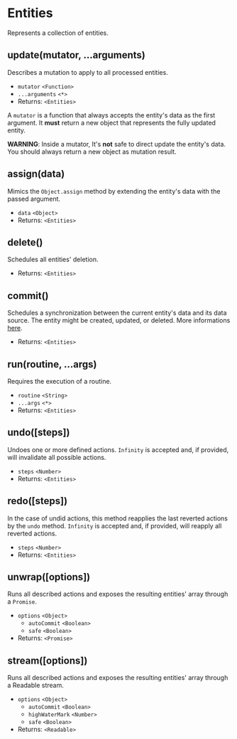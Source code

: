 # Entities

Represents a collection of entities.

## update(mutator, ...arguments)

Describes a mutation to apply to all processed entities.

- `mutator` `<Function>`
- `...arguments` `<*>`
- Returns: `<Entities>`

A `mutator` is a function that always accepts the entity's data as the first argument. It **must** return a new object that represents the fully updated entity.

**WARNING**: Inside a mutator, It's **not** safe to direct update the entity's data. You should always return a new object as mutation result.

## assign(data)

Mimics the `Object.assign` method by extending the entity's data with the passed argument.

- `data` `<Object>`
- Returns: `<Entities>`

## delete()

Schedules all entities' deletion.

- Returns: `<Entities>`

## commit()

Schedules a synchronization between the current entity's data and its data source. The entity might be created, updated, or deleted. More informations [here](commit.md).

- Returns: `<Entities>`

## run(routine, ...args)

Requires the execution of a routine.

- `routine` `<String>`
- `...args` `<*>`
- Returns: `<Entities>`

## undo([steps])

Undoes one or more defined actions. `Infinity` is accepted and, if provided, will invalidate all possible actions.

- `steps` `<Number>`
- Returns: `<Entities>`

## redo([steps])

In the case of undid actions, this method reapplies the last reverted actions by the `undo` method. `Infinity` is accepted and, if provided, will reapply all reverted actions.

- `steps` `<Number>`
- Returns: `<Entities>`

## unwrap([options])

Runs all described actions and exposes the resulting entities' array through a `Promise`.

- `options` `<Object>`
  - `autoCommit` `<Boolean>`
  - `safe` `<Boolean>`
- Returns: `<Promise>`

## stream([options])

Runs all described actions and exposes the resulting entities' array through a Readable stream.

- `options` `<Object>`
  - `autoCommit` `<Boolean>`
  - `highWaterMark` `<Number>`
  - `safe` `<Boolean>`
- Returns: `<Readable>`
